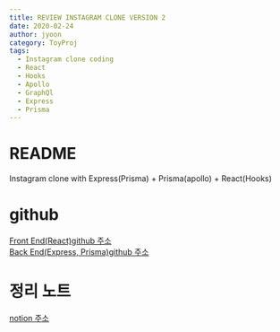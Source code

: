```yaml
---
title: REVIEW INSTAGRAM CLONE VERSION 2
date: 2020-02-24
author: jyoon
category: ToyProj
tags:
  - Instagram clone coding
  - React
  - Hooks
  - Apollo
  - GraphQl
  - Express
  - Prisma
---
```


# README

Instagram clone with Express(Prisma) + Prisma(apollo) + React(Hooks)

# github

[Front End(React)github 주소](https://github.com/happyjy/prismagram-frontend)  
[Back End(Express, Prisma)github 주소](https://github.com/happyjy/prismagram)

# 정리 노트

[notion 주소](https://www.notion.so/happyjy0109/2019-Node-js-Express-ReactJS-Prisma-201910-2019XX-df8d226e12f74f63a4118df9570e75c4)
